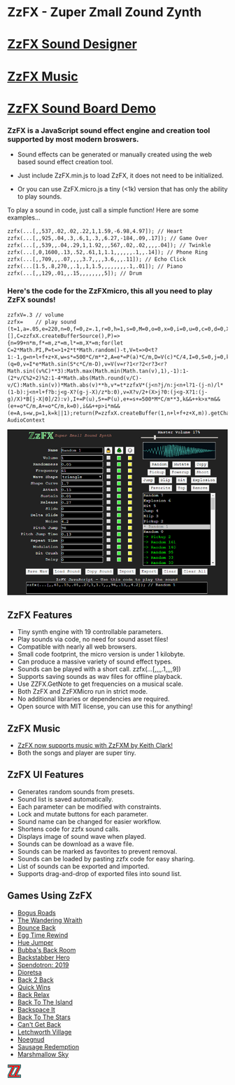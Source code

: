 # ZzFX - Zuper Zmall Zound Zynth

# [ZzFX Sound Designer](https://killedbyapixel.github.io/ZzFX)
# [ZzFX Music](https://github.com/keithclark/ZzFXM)
# [ZzFX Sound Board Demo](https://codepen.io/KilledByAPixel/full/BaowKzv)

### ZzFX is a JavaScript sound effect engine and creation tool supported by most modern broswers.

- Sound effects can be generated or manually created using the web based sound effect creation tool.

- Just include ZzFX.min.js to load ZzFX, it does not need to be initialized.

- Or you can use ZzFX.micro.js a tiny (<1k) version that has only the ability to play sounds.

To play a sound in code, just call a simple function! Here are some examples...

```
zzfx(...[,,537,.02,.02,.22,1,1.59,-6.98,4.97]); // Heart
zzfx(...[,,925,.04,.3,.6,1,.3,,6.27,-184,.09,.17]); // Game Over
zzfx(...[,,539,,.04,.29,1,1.92,,,567,.02,.02,,,,.04]); // Twinkle
zzfx(...[,0,1600,.13,.52,.61,1,1.1,,,,,,.1,,.14]); // Phone Ring
zzfx(...[,,709,,,.07,,,,3.7,,,,3.6,,,.11]); // Echo Click
zzfx(...[1.5,.8,270,,.1,,1,1.5,,,,,,,,.1,.01]); // Piano
zzfx(...[,,129,.01,,.15,,,,,,,,5]); // Drum
```

### Here's the code for the ZzFXmicro, this all you need to play ZzFX sounds!

```
zzfxV=.3 // volume
zzfx=    // play sound
(t=1,a=.05,e=220,n=0,f=0,z=.1,r=0,h=1,s=0,M=0,o=0,x=0,i=0,u=0,c=0,d=0,X=0,b=1,l=0,m=44100,B=[],C=zzfxX.createBufferSource(),P)=>{n=99+n*m,f*=m,z*=m,l*=m,X*=m;for(let C=2*Math.PI,P=t=>1+2*t*Math.random()-t,V=t=>0<t?1:-1,g=n+l+f+z+X,w=s*=500*C/m**2,A=e*=P(a)*C/m,D=V(c)*C/4,I=0,S=0,j=0,k=1,p=0,q=0,v=0;j<g;B[j++]=v)++q>100*d&&(q=0,v=I*e*Math.sin(S*c*C/m-D),v=V(v=r?1<r?2<r?3<r?Math.sin((v%C)**3):Math.max(Math.min(Math.tan(v),1),-1):1-(2*v/C%2+2)%2:1-4*Math.abs(Math.round(v/C)-v/C):Math.sin(v))*Math.abs(v)**h,v*=t*zzfxV*(j<n?j/n:j<n+l?1-(j-n)/l*(1-b):j<n+l+f?b:j<g-X?(g-j-X)/z*b:0),v=X?v/2+(X>j?0:(j<g-X?1:(j-g)/X)*B[j-X|0]/2):v),I+=P(u),S+=P(u),e+=s+=500*M*C/m**3,k&&++k>x*m&&(e+=o*C/m,A+=o*C/m,k=0),i&&++p>i*m&&(e=A,s=w,p=1,k=k||1);return(P=zzfxX.createBuffer(1,n+l+f+z+X,m)).getChannelData(0).set(B),C.buffer=P,C.connect(zzfxX.destination),C.start(),C},zzfxX=new AudioContext
```

![ZzFX Image](/screenshot.jpg)

## ZzFX Features

- Tiny synth engine with 19 controllable parameters.
- Play sounds via code, no need for sound asset files!
- Compatible with nearly all web browsers.
- Small code footprint, the micro version is under 1 kilobyte.
- Can produce a massive variety of sound effect types.
- Sounds can be played with a short call. zzfx(...[,,,,.1,,,,9])
- Supports saving sounds as wav files for offline playback.
- Use ZZFX.GetNote to get frequencies on a musical scale.
- Both ZzFX and ZzFXMicro run in strict mode.
- No additional libraries or dependencies are required.
- Open source with MIT license, you can use this for anything!

## ZzFX Music

- [ZzFX now supports music with ZzFXM by Keith Clark!](https://github.com/keithclark/ZzFXM/)
- Both the songs and player are super tiny. 

## ZzFX UI Features

- Generates random sounds from presets.
- Sound list is saved automatically.
- Each parameter can be modified with constraints.
- Lock and mutate buttons for each parameter.
- Sound name can be changed for easier workflow.
- Shortens code for zzfx sound calls.
- Displays image of sound wave when played.
- Sounds can be download as a wave file.
- Sounds can be marked as favorites to prevent removal.
- Sounds can be loaded by pasting zzfx code for easy sharing.
- List of sounds can be exported and imported.
- Supports drag-and-drop of exported files into sound list.

## Games Using ZzFX

- [Bogus Roads](https://www.newgrounds.com/portal/view/747570)
- [The Wandering Wraith](https://js13kgames.com/entries/the-wandering-wraith)
- [Bounce Back](https://js13kgames.com/entries/bounce-back)
- [Egg Time Rewind](https://killedbyapixel.itch.io/egg-time)
- [Hue Jumper](https://killedbyapixel.itch.io/hue-jumper)
- [Bubba's Back Room](https://js13kgames.com/entries/bubbas-back-room)
- [Backstabber Hero](https://js13kgames.com/entries/backstabber-hero)
- [Spendotron: 2019](https://killedbyapixel.itch.io/currency-wars)
- [Dioretsa](https://js13kgames.com/entries/20461-dioretsa)
- [Back 2 Back](https://js13kgames.com/entries/back-2-back)
- [Quick Wins](https://js13kgames.com/entries/quick-wins)
- [Back Relax](http://js13kgames.com/entries/back-relax)
- [Back To The Island](https://js13kgames.com/entries/back-to-the-island)
- [Backspace It](http://js13kgames.com/entries/backspace-it)
- [Back To The Stars](https://js13kgames.com/entries/back-to-the-stars)
- [Can't Get Back](https://js13kgames.com/entries/cant-get-back)
- [Letchworth Village](https://js13kgames.com/entries/letchworth-village)
- [Noegnud](https://js13kgames.com/entries/noegnud)
- [Sausage Redemption](https://gogoprog.itch.io/sausage-redemption)
- [Marshmallow Sky](https://github.com/baturinsky/marshmallow-sky) 

![ZzFX Image](/favicon.png) 
